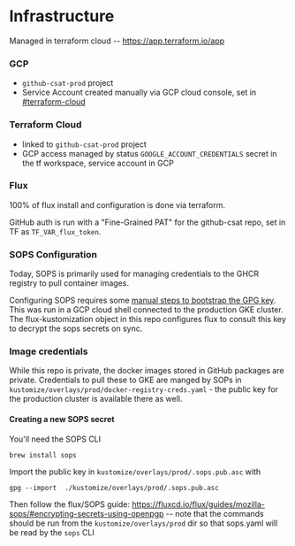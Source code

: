 # Infrastructure

Managed in terraform cloud -- https://app.terraform.io/app

### GCP

- `github-csat-prod` project
- Service Account created manually via GCP cloud console, set in [#terraform-cloud](#terraform-cloud)

### Terraform Cloud


- linked to `github-csat-prod` project
- GCP access managed by status `GOOGLE_ACCOUNT_CREDENTIALS` secret in the tf workspace, service account in GCP

### Flux

100% of flux install and configuration is done via terraform.

GitHub auth is run with a "Fine-Grained PAT" for the github-csat repo, set in TF as `TF_VAR_flux_token`. 


### SOPS Configuration

Today, SOPS is primarily used for managing credentials to the GHCR registry to pull container images.

Configuring SOPS requires some [manual steps to bootstrap the GPG key](https://fluxcd.io/flux/guides/mozilla-sops/). 
This was run in a GCP cloud shell connected to the production GKE cluster.
The flux-kustomization object in this repo configures flux to consult this key to decrypt the sops secrets on sync.

### Image credentials

While this repo is private, the docker images stored in GitHub packages are private. Credentials to pull these to GKE are manged by SOPs in
`kustomize/overlays/prod/docker-registry-creds.yaml` - the public key for the production cluster is available there as well.

#### Creating a new SOPS secret


You'll need the SOPS CLI

```
brew install sops
```

Import the public key in `kustomize/overlays/prod/.sops.pub.asc` with

```
gpg --import  ./kustomize/overlays/prod/.sops.pub.asc
```

Then follow the flux/SOPS guide: https://fluxcd.io/flux/guides/mozilla-sops/#encrypting-secrets-using-openpgp -- note that the commands should be run from the `kustomize/overlays/prod` dir so that sops.yaml will be read by the `sops` CLI


